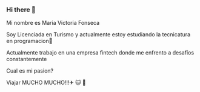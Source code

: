 ### Hi there 👋

Mi nombre es Maria Victoria Fonseca 

Soy Licenciada en Turismo y actualmente estoy estudiando la tecnicatura en programacion🙌

Actualmente trabajo en una empresa fintech donde me enfrento a desafíos constantemente

Cual es mi pasion? 

Viajar MUCHO MUCHO!!!<font style="vertical-align: inherit;"><font style="vertical-align: inherit;">✈</font></font>  <font style="vertical-align: inherit;"><font style="vertical-align: inherit;">🐱</font></font> <font style="vertical-align: inherit;"><font style="vertical-align: inherit;">🦮</font></font>
